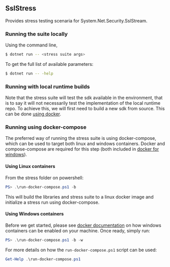 ## SslStress

Provides stress testing scenaria for System.Net.Security.SslStream.

### Running the suite locally

Using the command line,

```bash
$ dotnet run -- <stress suite args>
```

To get the full list of available parameters:

```bash
$ dotnet run -- -help
```

### Running with local runtime builds

Note that the stress suite will test the sdk available in the environment,
that is to say it will not necessarily test the implementation of the local runtime repo.
To achieve this, we will first need to build a new sdk from source. This can be done [using docker](https://github.com/dotnet/runtime/blob/main/eng/docker/Readme.md).

### Running using docker-compose

The preferred way of running the stress suite is using docker-compose,
which can be used to target both linux and windows containers.
Docker and compose-compose are required for this step (both included in [docker for windows](https://docs.docker.com/docker-for-windows/)).

#### Using Linux containers

From the stress folder on powershell:

```powershell
PS> .\run-docker-compose.ps1 -b
```

This will build the libraries and stress suite to a linux docker image and initialize a stress run using docker-compose.

#### Using Windows containers

Before we get started, please see
[docker documentation](https://docs.docker.com/docker-for-windows/#switch-between-windows-and-linux-containers)
on how windows containers can be enabled on your machine.
Once ready, simply run:

```powershell
PS> .\run-docker-compose.ps1 -b -w
```

For more details on how the `run-docker-compose.ps1` script can be used:

```powershell
Get-Help .\run-docker-compose.ps1
```
